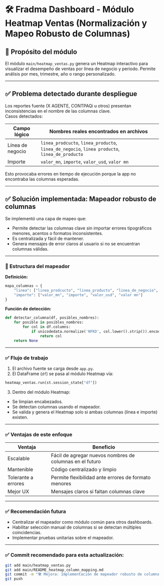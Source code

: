 
# 🛠️ Fradma Dashboard - Módulo Heatmap Ventas (Normalización y Mapeo Robusto de Columnas)

## 📌 Propósito del módulo

El módulo `main/heatmap_ventas.py` genera un Heatmap interactivo para visualizar el desempeño de ventas por línea de negocio y periodo. Permite análisis por mes, trimestre, año o rango personalizado.

---

## ✅ Problema detectado durante despliegue

Los reportes fuente (X AGENTE, CONTPAQi u otros) presentan inconsistencias en el nombre de las columnas clave.  
Casos detectados:

| Campo lógico | Nombres reales encontrados en archivos |
|--------------|----------------------------------------|
| Línea de negocio | `linea_prodcucto`, `linea_producto`, `linea_de_negocio`, `linea producto`, `linea_de_producto` |
| Importe | `valor_mn`, `importe`, `valor_usd`, `valor mn` |

Esto provocaba errores en tiempo de ejecución porque la app no encontraba las columnas esperadas.

---

## ✅ Solución implementada: Mapeador robusto de columnas

Se implementó una capa de mapeo que:

- Permite detectar las columnas clave sin importar errores tipográficos menores, acentos o formatos inconsistentes.
- Es centralizada y fácil de mantener.
- Genera mensajes de error claros al usuario si no se encuentran columnas válidas.

---

### 📌 Estructura del mapeador

**Definición:**

```python
mapa_columnas = {
    "linea": ["linea_prodcucto", "linea_producto", "linea_de_negocio", "linea producto", "linea_de_producto"],
    "importe": ["valor_mn", "importe", "valor_usd", "valor mn"]
}
```

**Función de detección:**

```python
def detectar_columna(df, posibles_nombres):
    for posible in posibles_nombres:
        for col in df.columns:
            if unicodedata.normalize('NFKD', col.lower().strip()).encode('ascii', errors='ignore').decode('utf-8') == unicodedata.normalize('NFKD', posible.lower().strip()).encode('ascii', errors='ignore').decode('utf-8'):
                return col
    return None
```

---

### ✅ Flujo de trabajo

1. El archivo fuente se carga desde `app.py`.
2. El DataFrame (`df`) se pasa al módulo Heatmap vía:

```python
heatmap_ventas.run(st.session_state["df"])
```

3. Dentro del módulo Heatmap:

- Se limpian encabezados.
- Se detectan columnas usando el mapeador.
- Se valida y genera el Heatmap solo si ambas columnas (línea e importe) existen.

---

### ✅ Ventajas de este enfoque

| Ventaja | Beneficio |
|--------|----------|
| Escalable | Fácil de agregar nuevos nombres de columnas en el futuro |
| Mantenible | Código centralizado y limpio |
| Tolerante a errores | Permite flexibilidad ante errores de formato menores |
| Mejor UX | Mensajes claros si faltan columnas clave |

---

### ✅ Recomendación futura

- Centralizar el mapeador como módulo común para otros dashboards.
- Habilitar selección manual de columnas si se detectan múltiples coincidencias.
- Implementar pruebas unitarias sobre el mapeador.

---

### ✅ Commit recomendado para esta actualización:

```bash
git add main/heatmap_ventas.py
git add main/README_heatmap_column_mapping.md
git commit -m "🛠️ Mejora: Implementación de mapeador robusto de columnas para módulo Heatmap Ventas"
git push
```
